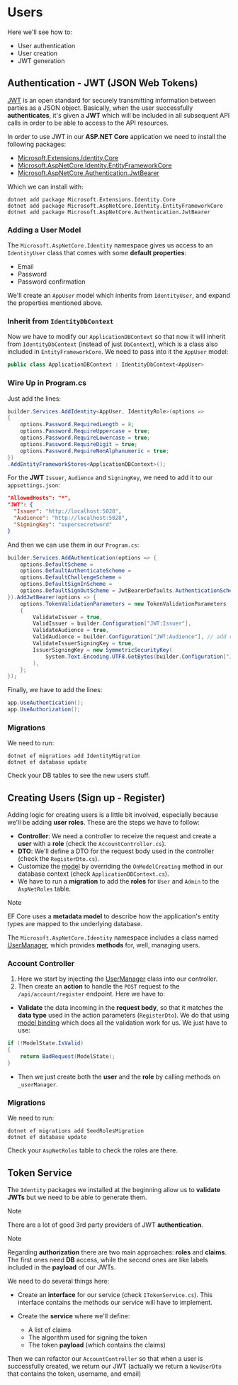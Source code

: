 # Users

Here we'll see how to:

- User authentication
- User creation
- JWT generation

## Authentication - JWT (JSON Web Tokens)

[JWT](https://jwt.io/) is an open standard for securely transmitting information between parties as a JSON object. Basically, when the user successfully **authenticates**, it's given a **JWT** which will be included in all subsequent API calls in order to be able to access to the API resources.

In order to use JWT in our **ASP.NET Core** application we need to install the following packages:

- [Microsoft.Extensions.Identity.Core](https://www.nuget.org/packages/Microsoft.Extensions.Identity.Core)
- [Microsoft.AspNetCore.Identity.EntityFrameworkCore](https://www.nuget.org/packages/Microsoft.AspNetCore.Identity.EntityFrameworkCore)
- [Microsoft.AspNetCore.Authentication.JwtBearer](https://www.nuget.org/packages/Microsoft.AspNetCore.Authentication.JwtBearer)

Which we can install with:
```
dotnet add package Microsoft.Extensions.Identity.Core
dotnet add package Microsoft.AspNetCore.Identity.EntityFrameworkCore
dotnet add package Microsoft.AspNetCore.Authentication.JwtBearer
```

### Adding a User Model

The `Microsoft.AspNetCore.Identity` namespace gives us access to an `IdentityUser` class that comes with some **default properties**:

- Email
- Password
- Password confirmation

We'll create an `AppUser` model which inherits from `IdentityUser`, and expand the properties mentioned above.

### Inherit from `IdentityDbContext`

Now we have to modify our `ApplicationDBContext` so that now it will inherit from `IdentityDbContext` (instead of just `DbContext`), which is a class also included in `EntityFrameworkCore`. We need to pass into it the `AppUser` model:

```cs
public class ApplicationDBContext : IdentityDbContext<AppUser>
```

### Wire Up in Program.cs

Just add the lines:

```cs
builder.Services.AddIdentity<AppUser, IdentityRole>(options =>
{
    options.Password.RequiredLength = 8;
    options.Password.RequireUppercase = true;
    options.Password.RequireLowercase = true;
    options.Password.RequireDigit = true;
    options.Password.RequireNonAlphanumeric = true;
})
.AddEntityFrameworkStores<ApplicationDBContext>();
```

For the **JWT** `Issuer`, `Audience` and `SigningKey`, we need to add it to our `appsettings.json`:
```json
"AllowedHosts": "*",
"JWT": {
  "Issuer": "http://localhost:5028",
  "Audience": "http://localhost:5028",
  "SigningKey": "supersecretword"
}
```

And then we can use them in our `Program.cs`:
```cs
builder.Services.AddAuthentication(options => {
    options.DefaultScheme = 
    options.DefaultAuthenticateScheme = 
    options.DefaultChallengeScheme = 
    options.DefaultSignInScheme = 
    options.DefaultSignOutScheme = JwtBearerDefaults.AuthenticationScheme;
}).AddJwtBearer(options => {
    options.TokenValidationParameters = new TokenValidationParameters
    {
        ValidateIssuer = true,
        ValidIssuer = builder.Configuration["JWT:Issuer"],
        ValidateAudience = true,
        ValidAudience = builder.Configuration["JWT:Audience"], // add values from appsettings.json
        ValidateIssuerSigningKey = true,
        IssuerSigningKey = new SymmetricSecurityKey(
            System.Text.Encoding.UTF8.GetBytes(builder.Configuration["JWT:SigningKey"])
        ),
    }; 
});
```

Finally, we have to add the lines:
```cs
app.UseAuthentication();
app.UseAuthorization();
```

### Migrations

We need to run:
```
dotnet ef migrations add IdentityMigration
dotnet ef database update
```

Check your DB tables to see the new users stuff.

## Creating Users (Sign up - Register)

Adding logic for creating users is a little bit involved, especially because we'll be adding **user roles**. These are the steps we have to follow:

- **Controller**: We need a controller to receive the request and create a **user** with a **role** (check the `AccountController.cs`).
- **DTO**: We'll define a DTO for the request body used in the controller (check the `RegisterDto.cs`).
- Customize the [model](https://learn.microsoft.com/en-us/ef/core/modeling/) by overriding the `OnModelCreating` method in our database context (check `ApplicationDBContext.cs`).
- We have to run a **migration** to add the **roles** for `User` and `Admin` to the `AspNetRoles` table.

> [!NOTE]
> EF Core uses a **metadata model** to describe how the application's entity types are mapped to the underlying database.

The `Microsoft.AspNetCore.Identity` namespace includes a class named [UserManager](https://learn.microsoft.com/en-us/dotnet/api/microsoft.aspnetcore.identity.usermanager-1?view=aspnetcore-8.0), which provides **methods** for, well, managing users.

### Account Controller

1. Here we start by injecting the [UserManager](https://learn.microsoft.com/en-us/dotnet/api/microsoft.aspnetcore.identity.usermanager-1?view=aspnetcore-8.0) class into our controller.
2. Then create an **action** to handle the `POST` request to the `/api/account/register` endpoint. Here we have to:
  - **Validate** the data incoming in the **request body**, so that it matches the **data type** used in the action parameters (`RegisterDto`). We do that using [model binding](https://learn.microsoft.com/en-us/aspnet/core/mvc/models/model-binding) which does all the validation work for us. We just have to use:
  ```cs
  if (!ModelState.IsValid)
  {
      return BadRequest(ModelState);
  }
  ```
  - Then we just create both the **user** and the **role** by calling methods on `_userManager`.

### Migrations

We need to run:
```
dotnet ef migrations add SeedRolesMigration
dotnet ef database update
```

Check your `AspNetRoles` table to check the roles are there.

## Token Service

The `Identity` packages we installed at the beginning allow us to **validate JWTs** but we need to be able to generate them.

> [!NOTE]
> There are a lot of good 3rd party providers of JWT **authentication**. 

> [!NOTE]
> Regarding **authorization** there are two main approaches: **roles** and **claims**. The first ones need **DB** access, while the second ones are like labels included in the **payload** of our JWTs.

We need to do several things here:

- Create an **interface** for our service (check `ITokenService.cs`). This interface contains the methods our service will have to implement.
- Create the **service** where we'll define:

  - A list of claims
  - The algorithm used for signing the token
  - The token **payload** (which contains the claims)

Then we can refactor our `AccountController` so that when a user is successfully created, we return our JWT (actually we return a `NewUserDto` that contains the token, username, and email)
